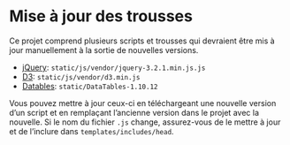 # Mise à jour des trousses

Ce projet comprend plusieurs scripts et trousses qui devraient être mis à jour manuellement à la sortie de nouvelles versions.

* [jQuery](https://jquery.com/): `static/js/vendor/jquery-3.2.1.min.js.js`
* [D3](https://d3js.org/): `static/js/vendor/d3.min.js`
* [Datables](https://datatables.net/):  `static/DataTables-1.10.12`

Vous pouvez mettre à jour ceux-ci en téléchargeant une nouvelle version d’un script et en remplaçant l’ancienne version dans le projet avec la nouvelle. Si le nom du fichier `.js` change, assurez-vous de le mettre à jour et de l’inclure dans  `templates/includes/head`.
